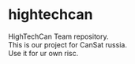 # hightechcan
HighTechCan Team repository.  
This is our project for CanSat russia.  
Use it for ur own risc.  
